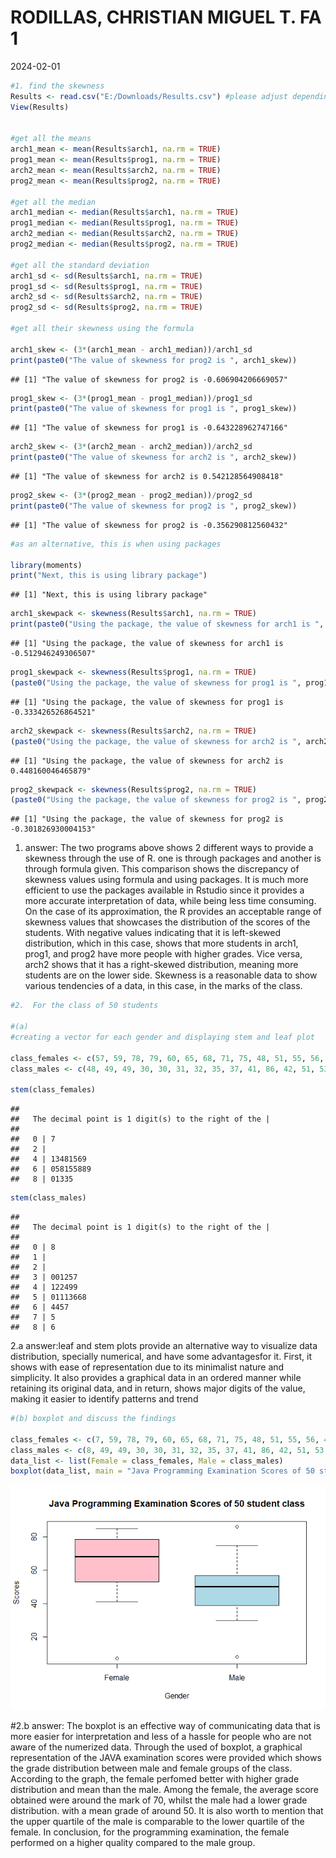 RODILLAS, CHRISTIAN MIGUEL T. FA 1
================
2024-02-01

``` r
#1. find the skewness
Results <- read.csv("E:/Downloads/Results.csv") #please adjust depending on the file name and location
View(Results)


#get all the means 
arch1_mean <- mean(Results$arch1, na.rm = TRUE)
prog1_mean <- mean(Results$prog1, na.rm = TRUE)
arch2_mean <- mean(Results$arch2, na.rm = TRUE)
prog2_mean <- mean(Results$prog2, na.rm = TRUE)

#get all the median
arch1_median <- median(Results$arch1, na.rm = TRUE)
prog1_median <- median(Results$prog1, na.rm = TRUE)
arch2_median <- median(Results$arch2, na.rm = TRUE)
prog2_median <- median(Results$prog2, na.rm = TRUE)

#get all the standard deviation
arch1_sd <- sd(Results$arch1, na.rm = TRUE)
prog1_sd <- sd(Results$prog1, na.rm = TRUE)
arch2_sd <- sd(Results$arch2, na.rm = TRUE)
prog2_sd <- sd(Results$prog2, na.rm = TRUE)

#get all their skewness using the formula 

arch1_skew <- (3*(arch1_mean - arch1_median))/arch1_sd
print(paste0("The value of skewness for prog2 is ", arch1_skew))
```

    ## [1] "The value of skewness for prog2 is -0.606904206669057"

``` r
prog1_skew <- (3*(prog1_mean - prog1_median))/prog1_sd
print(paste0("The value of skewness for prog1 is ", prog1_skew))
```

    ## [1] "The value of skewness for prog1 is -0.643228962747166"

``` r
arch2_skew <- (3*(arch2_mean - arch2_median))/arch2_sd
print(paste0("The value of skewness for arch2 is ", arch2_skew))
```

    ## [1] "The value of skewness for arch2 is 0.542128564908418"

``` r
prog2_skew <- (3*(prog2_mean - prog2_median))/prog2_sd
print(paste0("The value of skewness for prog2 is ", prog2_skew))
```

    ## [1] "The value of skewness for prog2 is -0.356290812560432"

``` r
#as an alternative, this is when using packages

library(moments)
print("Next, this is using library package")
```

    ## [1] "Next, this is using library package"

``` r
arch1_skewpack <- skewness(Results$arch1, na.rm = TRUE)
print(paste0("Using the package, the value of skewness for arch1 is ", arch1_skewpack))
```

    ## [1] "Using the package, the value of skewness for arch1 is -0.512946249306507"

``` r
prog1_skewpack <- skewness(Results$prog1, na.rm = TRUE)
(paste0("Using the package, the value of skewness for prog1 is ", prog1_skewpack))
```

    ## [1] "Using the package, the value of skewness for prog1 is -0.333426526864521"

``` r
arch2_skewpack <- skewness(Results$arch2, na.rm = TRUE)
(paste0("Using the package, the value of skewness for arch2 is ", arch2_skewpack))
```

    ## [1] "Using the package, the value of skewness for arch2 is 0.448160046465879"

``` r
prog2_skewpack <- skewness(Results$prog2, na.rm = TRUE)
(paste0("Using the package, the value of skewness for prog2 is ", prog2_skewpack))
```

    ## [1] "Using the package, the value of skewness for prog2 is -0.301826930004153"

1.  answer: The two programs above shows 2 different ways to provide a
    skewness through the use of R. one is through packages and another
    is through formula given. This comparison shows the discrepancy of
    skewness values using formula and using packages. It is much more
    efficient to use the packages available in Rstudio since it provides
    a more accurate interpretation of data, while being less time
    consuming. On the case of its approximation, the R provides an
    acceptable range of skewness values that showcases the distribution
    of the scores of the students. With negative values indicating that
    it is left-skewed distribution, which in this case, shows that more
    students in arch1, prog1, and prog2 have more people with higher
    grades. Vice versa, arch2 shows that it has a right-skewed
    distribution, meaning more students are on the lower side. Skewness
    is a reasonable data to show various tendencies of a data, in this
    case, in the marks of the class.

``` r
#2.  For the class of 50 students

#(a)
#creating a vector for each gender and displaying stem and leaf plot

class_females <- c(57, 59, 78, 79, 60, 65, 68, 71, 75, 48, 51, 55, 56, 41, 43, 44, 75, 78, 80, 81, 83, 83, 85)
class_males <- c(48, 49, 49, 30, 30, 31, 32, 35, 37, 41, 86, 42, 51, 53, 56,42, 44, 50, 51, 65, 67, 51, 56, 58, 64, 64, 75)

stem(class_females)
```

    ## 
    ##   The decimal point is 1 digit(s) to the right of the |
    ## 
    ##   0 | 7
    ##   2 | 
    ##   4 | 13481569
    ##   6 | 058155889
    ##   8 | 01335

``` r
stem(class_males)
```

    ## 
    ##   The decimal point is 1 digit(s) to the right of the |
    ## 
    ##   0 | 8
    ##   1 | 
    ##   2 | 
    ##   3 | 001257
    ##   4 | 122499
    ##   5 | 01113668
    ##   6 | 4457
    ##   7 | 5
    ##   8 | 6

2.a answer:leaf and stem plots provide an alternative way to visualize data
distribution, specially numerical, and have some advantagesfor it.
First, it shows with ease of representation due to its minimalist nature
and simplicity. It also provides a graphical data in an ordered manner
while retaining its original data, and in return, shows major digits of
the value, making it easier to identify patterns and trend

``` r
#(b) boxplot and discuss the findings

class_females <- c(7, 59, 78, 79, 60, 65, 68, 71, 75, 48, 51, 55, 56, 41, 43, 44, 75, 78, 80, 81, 83, 83, 85)
class_males <- c(8, 49, 49, 30, 30, 31, 32, 35, 37, 41, 86, 42, 51, 53, 56,42, 44, 50, 51, 65, 67, 51, 56, 58, 64, 64, 75)
data_list <- list(Female = class_females, Male = class_males)
boxplot(data_list, main = "Java Programming Examination Scores of 50 student class", col = c("pink", "lightblue"), xlab="Gender", ylab="Scores", border="black", boxwex = 0.7)
```

![](RODILLAS_CHRISTIAN-MIGUEL-T.-FA1_files/figure-gfm/unnamed-chunk-3-1.png)<!-- -->


#2.b answer: The boxplot is an effective way of communicating data that is more easier for interpretation and less of a hassle for people who are not aware of the numerized data. Through the used of boxplot, a graphical representation of the JAVA examination scores were provided which shows the grade distribution between male and female groups of the class. According to the graph, the female perfomed better with higher grade distribution and mean than the male. Among the female, the average score obtained were around the mark of 70, whilst the male had a lower grade distribution. with a mean grade of around 50. It is also worth to mention that the upper quartile of the male is comparable to the lower quartile of the female. In conclusion, for the programming examination, the female performed on a higher quality compared to the male group. 
